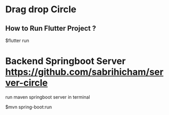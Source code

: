 # Drag drop Circle

## How to Run Flutter Project ?
 
$flutter run

# Backend Springboot Server https://github.com/sabrihicham/server-circle

run maven springboot server in terminal

$mvn spring-boot:run

